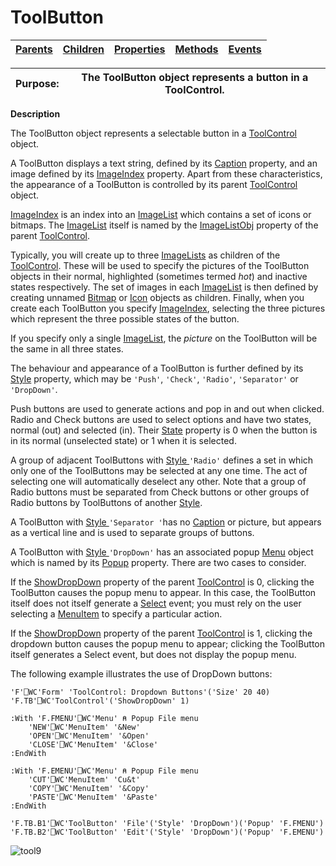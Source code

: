 




<h1 class="heading"><span class="name">ToolButton</span></h1>

| [Parents](../ParentLists/ToolButton.htm) | [Children](../ChildLists/ToolButton.htm) | [Properties](../PropLists/ToolButton.htm) | [Methods](../MethodLists/ToolButton.htm) | [Events](../EventLists/ToolButton.htm) |
| --- | --- | --- | --- | ---  |


| Purpose: | The ToolButton object represents a button in a ToolControl. |
| --- | ---  |


**Description**


The ToolButton object represents a selectable button in a [ToolControl](toolcontrol.md) object.



A ToolButton displays a text string, defined by its [Caption](./caption.md) property, and an image defined by its [ImageIndex](./imageindex.md) property. Apart from these characteristics, the appearance of a ToolButton is controlled by its parent [ToolControl](toolcontrol.md) object.


[ImageIndex](./imageindex.md) is an index into an [ImageList](imagelist.md) which contains a set of icons or bitmaps. The [ImageList](imagelist.md) itself is named by the [ImageListObj](./imagelistobj.md) property of the parent [ToolControl](toolcontrol.md).


Typically, you will create up to three [ImageLists](imagelist.md) as children of the [ToolControl](toolcontrol.md). These will be used to specify the pictures of the ToolButton objects in their normal, highlighted (sometimes termed *hot*) and inactive states respectively. The set of images in each [ImageList](imagelist.md) is then defined by creating unnamed [Bitmap](bitmap.md) or [Icon](icon.md) objects as children. Finally, when you create each ToolButton you specify [ImageIndex](./imageindex.md), selecting the three pictures which represent the three possible states of the button.


If you specify only a single [ImageList](imagelist.md), the *picture* on the ToolButton will be the same in all three states.


The behaviour and appearance of a ToolButton is further defined by its [Style](./style.md) property, which may be `'Push'`, `'Check'`, `'Radio'`, `'Separator'` or `'DropDown'`.


Push buttons are used to generate actions and pop in and out when clicked. Radio and Check buttons are used to select options and have two states, normal (out) and selected (in). Their [State](./state.md) property is 0 when the button is in its normal (unselected state) or 1 when it is selected.


A group of adjacent ToolButtons with [Style ](./style.md)`'Radio'` defines a set in which only one of the ToolButtons may be selected at any one time. The act of selecting one will automatically deselect any other. Note that a group of Radio buttons must be separated from Check buttons or other groups of Radio buttons by ToolButtons of another [Style](./style.md).


A ToolButton with [Style ](./style.md)`'Separator '`has no [Caption](./caption.md) or picture, but appears as a vertical line and is used to separate groups of buttons.


A ToolButton with [Style ](./style.md)`'DropDown'` has an associated popup [Menu](menu.md) object which is named by its [Popup](./popup.md) property. There are two cases to consider.


If the [ShowDropDown](./showdropdown.md) property of the parent [ToolControl](toolcontrol.md) is 0, clicking the ToolButton causes the popup menu to appear. In this case, the ToolButton itself does not itself generate a [Select](./select.md) event; you must rely on the user selecting a [MenuItem](menuitem.md) to specify a particular action.


If the [ShowDropDown](./showdropdown.md) property of the parent [ToolControl](toolcontrol.md) is 1, clicking the dropdown button causes the popup menu to appear; clicking the ToolButton itself generates a Select event, but does not display the popup menu.



The following example illustrates the use of DropDown buttons:
```apl
'F'⎕WC'Form' 'ToolControl: Dropdown Buttons'('Size' 20 40)
'F.TB'⎕WC'ToolControl'('ShowDropDown' 1)

:With 'F.FMENU'⎕WC'Menu' ⍝ Popup File menu
    'NEW'⎕WC'MenuItem' '&New'
    'OPEN'⎕WC'MenuItem' '&Open'
    'CLOSE'⎕WC'MenuItem' '&Close'
:EndWith

:With 'F.EMENU'⎕WC'Menu' ⍝ Popup File menu
    'CUT'⎕WC'MenuItem' 'Cu&t'
    'COPY'⎕WC'MenuItem' '&Copy'
    'PASTE'⎕WC'MenuItem' '&Paste'
:EndWith

'F.TB.B1'⎕WC'ToolButton' 'File'('Style' 'DropDown')('Popup' 'F.FMENU')
'F.TB.B2'⎕WC'ToolButton' 'Edit'('Style' 'DropDown')('Popup' 'F.EMENU')
```


![tool9](../img/tool9.gif)



